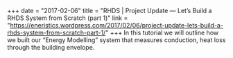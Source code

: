 +++
date = "2017-02-06"
title = "RHDS | Project Update — Let’s Build a RHDS System from Scratch (part 1)"
link = "https://eneristics.wordpress.com/2017/02/06/project-update-lets-build-a-rhds-system-from-scratch-part-1/"
+++
In this tutorial we will outline how we built our “Energy Modelling” system that measures conduction, heat loss through the building envelope.